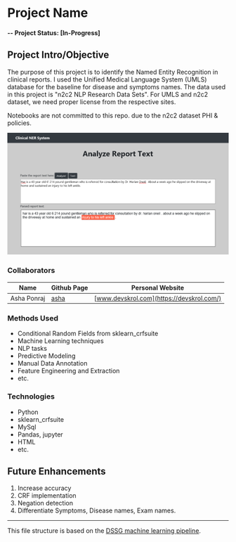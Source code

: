 # Project Name

#### -- Project Status: [In-Progress]

## Project Intro/Objective
The purpose of this project is to identify the Named Entity Recognition in clinical reports. 
I used the Unified Medical Language System (UMLS) database for the baseline for disease and symptoms names.
The data used in this project is "n2c2 NLP Research Data Sets".
For UMLS and n2c2 dataset, we need proper license from the respective sites.

Notebooks are not committed to this repo. due to the n2c2 dataset PHI & policies.

![Symptoms, Disease Names Extraction](web/static/images/ProjectFrontPage_Orange.png)

### Collaborators
|Name     |  Github Page   |  Personal Website  |
|---------|-----------------|--------------------|
|Asha Ponraj | [asha](https://github.com/aasha01)| [www.devskrol.com](https://devskrol.com/)  |

### Methods Used
* Conditional Random Fields from sklearn_crfsuite
* Machine Learning techniques
* NLP tasks
* Predictive Modeling
* Manual Data Annotation
* Feature Engineering and Extraction 
* etc.

### Technologies
* Python
* sklearn_crfsuite
* MySql
* Pandas, jupyter
* HTML
* etc.

<!--## Project Description
(Provide more detailed overview of the project.  Talk a bit about your data sources and what questions and hypothesis you are exploring. What specific data analysis/visualization and modelling work are you using to solve the problem? What blockers and challenges are you facing?  Feel free to number or bullet point things here)


## Getting Started

1. Clone this repo (for help see this [tutorial](https://help.github.com/articles/cloning-a-repository/)).
2. Raw Data is being kept [here](Repo folder containing raw data) within this repo.
3. Data processing/transformation scripts are being kept [here](Repo folder containing data processing scripts/notebooks)
4. etc...
5. Follow setup [instructions](Link to file)-->

## Future Enhancements

1. Increase accuracy
2. CRF implementation
3. Negation detection
4. Differentiate Symptoms, Disease names, Exam names.

---

This file structure is based on the [DSSG machine learning pipeline](https://github.com/dssg/hitchhikers-guide/tree/master/sources/curriculum/0_before_you_start/pipelines-and-project-workflow).
